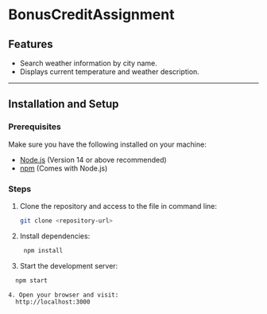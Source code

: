 # BonusCreditAssignment

## Features
- Search weather information by city name.
- Displays current temperature and weather description.

---

## Installation and Setup

### Prerequisites
Make sure you have the following installed on your machine:
- [Node.js](https://nodejs.org/) (Version 14 or above recommended)
- [npm](https://www.npmjs.com/) (Comes with Node.js)

### Steps
1. Clone the repository and access to the file in command line:
   ```bash
   git clone <repository-url>
2. Install dependencies:
   ```bash
    npm install
3. Start the development server:
  ```bash
    npm start

4. Open your browser and visit:
    http://localhost:3000
